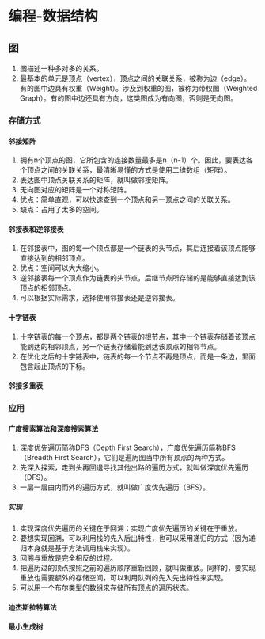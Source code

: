 # 编程-数据结构


## 图

1. 图描述一种多对多的关系。
2. 最基本的单元是顶点（vertex），顶点之间的关联关系，被称为边（edge）。有的图中边具有权重（Weight）。涉及到权重的图，被称为带权图（Weighted Graph）。有的图中边还具有方向，这类图成为有向图，否则是无向图。

### 存储方式

#### 邻接矩阵

1. 拥有n个顶点的图，它所包含的连接数量最多是n（n-1）个。因此，要表达各个顶点之间的关联关系，最清晰易懂的方式是使用二维数组（矩阵）。
2. 表达图中顶点关联关系的矩阵，就叫做邻接矩阵。
3. 无向图对应的矩阵是一个对称矩阵。
4. 优点：简单直观，可以快速查到一个顶点和另一顶点之间的关联关系。
5. 缺点：占用了太多的空间。

#### 邻接表和逆邻接表

1. 在邻接表中，图的每一个顶点都是一个链表的头节点，其后连接着该顶点能够直接达到的相邻顶点。
2. 优点：空间可以大大缩小。
3. 逆邻接表每一个顶点作为链表的头节点，后继节点所存储的是能够直接达到该顶点的相邻顶点。
4. 可以根据实际需求，选择使用邻接表还是逆邻接表。

#### 十字链表

1. 十字链表的每一个顶点，都是两个链表的根节点，其中一个链表存储着该顶点能到达的相邻顶点，另一个链表存储着能到达该顶点的相邻节点。
2. 在优化之后的十字链表中，链表的每一个节点不再是顶点，而是一条边，里面包含起止顶点的下标。

#### 邻接多重表

### 应用

#### 广度搜索算法和深度搜索算法

1. 深度优先遍历简称DFS（Depth First Search），广度优先遍历简称BFS（Breadth First Search），它们是遍历图当中所有顶点的两种方式。
2. 先深入探索，走到头再回退寻找其他出路的遍历方式，就叫做深度优先遍历（DFS）。
3. 一层一层由内而外的遍历方式，就叫做广度优先遍历（BFS）。

##### 实现

1. 实现深度优先遍历的关键在于回溯；实现广度优先遍历的关键在于重放。
2. 要想实现回溯，可以利用栈的先入后出特性，也可以采用递归的方式（因为递归本身就是基于方法调用栈来实现）。
3. 回溯与重放是完全相反的过程。
4. 把遍历过的顶点按照之前的遍历顺序重新回顾，就叫做重放。同样的，要实现重放也需要额外的存储空间，可以利用队列的先入先出特性来实现。
5. 可以用一个布尔类型的数组来存储所有顶点的遍历状态。

#### 迪杰斯拉特算法
#### 最小生成树

